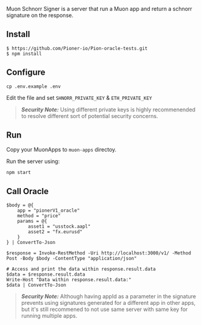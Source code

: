 Muon Schnorr Signer is a server that run a Muon app and return a schnorr signature on the response.

## Install

```
$ https://github.com/Pioner-io/Pion-oracle-tests.git
$ npm install
```

## Configure

```
cp .env.example .env
```
Edit the file and set `SHNORR_PRIVATE_KEY` & `ETH_PRIVATE_KEY`

> **_Security Note:_** Using different private keys is highly recommenended to resolve different sort of potential security concerns.

## Run

Copy your MuonApps to `muon-apps` directoy.

Run the server using:

```
npm start
```

## Call Oracle

```
$body = @{
    app = "pionerV1_oracle"
    method = "price"
    params = @{
        asset1 = "usstock.aapl"
        asset2 = "fx.eurusd"
    }
} | ConvertTo-Json

$response = Invoke-RestMethod -Uri http://localhost:3000/v1/ -Method Post -Body $body -ContentType "application/json"

# Access and print the data within response.result.data
$data = $response.result.data
Write-Host "Data within response.result.data:"
$data | ConvertTo-Json
```


> **_Security Note:_** Although having appId as a parameter in the signature prevents using signatures generated for a different app in other apps, but it's still recommened to not use same server with same key for running multiple apps.
